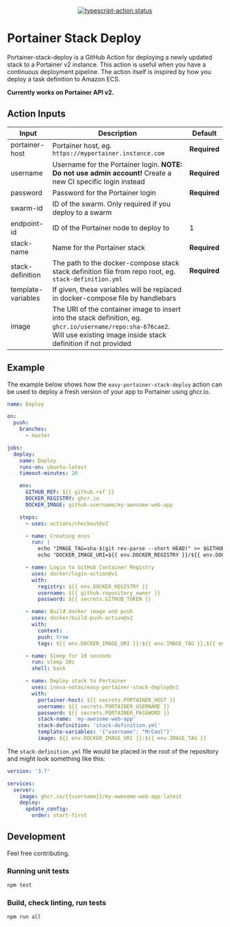 <p align="center">
  <a href="https://github.com/actions/typescript-action/actions"><img alt="typescript-action status" src="https://github.com/actions/typescript-action/workflows/build-test/badge.svg"></a>
</p>

# Portainer Stack Deploy

Portainer-stack-deploy is a GitHub Action for deploying a newly updated stack to a Portainer v2 instance. This action is useful when you have a continuous deployment pipeline. The action itself is inspired by how you deploy a task definition to Amazon ECS.

**Currently works on Portainer API v2.**

## Action Inputs

| Input              | Description                                                                                                                                                                  | Default      |
| ------------------ | ---------------------------------------------------------------------------------------------------------------------------------------------------------------------------- | ------------ |
| portainer-host     | Portainer host, eg. `https://myportainer.instance.com`                                                                                                                       | **Required** |
| username           | Username for the Portainer login. **NOTE: Do not use admin account!** Create a new CI specific login instead                                                                 | **Required** |
| password           | Password for the Portainer login                                                                                                                                             | **Required** |
| swarm-id           | ID of the swarm. Only required if you deploy to a swarm                                                                                                                      |              |
| endpoint-id        | ID of the Portainer node to deploy to                                                                                                                                        | 1            |
| stack-name         | Name for the Portainer stack                                                                                                                                                 | **Required** |
| stack-definition   | The path to the docker-compose stack stack definition file from repo root, eg. `stack-definition.yml`                                                                        | **Required** |
| template-variables | If given, these variables will be replaced in docker-compose file by handlebars                                                                                              |              |
| image              | The URI of the container image to insert into the stack definition, eg. `ghcr.io/username/repo:sha-676cae2`. Will use existing image inside stack definition if not provided |              |

## Example

The example below shows how the `easy-portainer-stack-deploy` action can be used to deploy a fresh version of your app to Portainer using ghcr.io.

```yaml
name: Deploy

on:
  push:
    branches:
      - master

jobs:
  deploy:
    name: Deploy
    runs-on: ubuntu-latest
    timeout-minutes: 20

    env:
      GITHUB_REF: ${{ github.ref }}
      DOCKER_REGISTRY: ghcr.io
      DOCKER_IMAGE: github-username/my-awesome-web-app

    steps:
      - uses: actions/checkout@v2

      - name: Creating envs
        run: |
          echo "IMAGE_TAG=sha-$(git rev-parse --short HEAD)" >> $GITHUB_ENV
          echo "DOCKER_IMAGE_URI=${{ env.DOCKER_REGISTRY }}/${{ env.DOCKER_IMAGE }}" >> $GITHUB_ENV

      - name: Login to GitHub Container Registry
        uses: docker/login-action@v1
        with:
          registry: ${{ env.DOCKER_REGISTRY }}
          username: ${{ github.repository_owner }}
          password: ${{ secrets.GITHUB_TOKEN }}

      - name: Build docker image and push
        uses: docker/build-push-action@v2
        with:
          context: .
          push: true
          tags: ${{ env.DOCKER_IMAGE_URI }}:${{ env.IMAGE_TAG }},${{ env.DOCKER_IMAGE_URI }}:latest

      - name: Sleep for 10 seconds
        run: sleep 10s
        shell: bash

      - name: Deploy stack to Portainer
        uses: inova-notas/easy-portainer-stack-deploy@v1
        with:
          portainer-host: ${{ secrets.PORTAINER_HOST }}
          username: ${{ secrets.PORTAINER_USERNAME }}
          password: ${{ secrets.PORTAINER_PASSWORD }}
          stack-name: 'my-awesome-web-app'
          stack-definition: 'stack-definition.yml'
          template-variables: '{"username": "MrCool"}'
          image: ${{ env.DOCKER_IMAGE_URI }}:${{ env.IMAGE_TAG }}
```

The `stack-definition.yml` file would be placed in the root of the repository and might look something like this:

```yaml
version: '3.7'

services:
  server:
    image: ghcr.io/{{username}}/my-awesome-web-app:latest
    deploy:
      update_config:
        order: start-first
```

## Development

Feel free contributing.

### Running unit tests

```sh
npm test
```

### Build, check linting, run tests

```sh
npm run all
```
